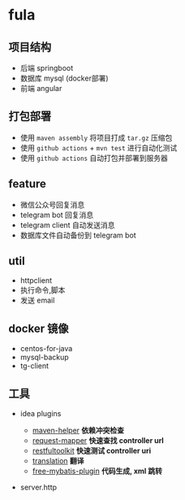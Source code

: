 # fula

## 项目结构

- 后端 springboot
- 数据库 mysql (docker部署) 
- 前端 angular

## 打包部署

- 使用 `maven assembly` 将项目打成 `tar.gz` 压缩包
- 使用 `github actions` + `mvn test` 进行自动化测试
- 使用 `github actions` 自动打包并部署到服务器

## feature

- 微信公众号回复消息
- telegram bot 回复消息
- telegram client 自动发送消息
- 数据库文件自动备份到 telegram bot

## util

- httpclient
- 执行命令,脚本
- 发送 email

## docker 镜像

- centos-for-java
- mysql-backup
- tg-client


## 工具

- idea plugins
    - [maven-helper](https://plugins.jetbrains.com/plugin/7179-maven-helper) **依赖冲突检查**
    - [request-mapper](https://plugins.jetbrains.com/plugin/9567-request-mapper) **快速查找 controller url**
    - [restfultoolkit](https://plugins.jetbrains.com/plugin/10292-restfultoolkit) **快速测试 controller uri**
    - [translation](https://plugins.jetbrains.com/plugin/8579-translation) **翻译**
    - [free-mybatis-plugin](https://plugins.jetbrains.com/plugin/8321-free-mybatis-plugin) **代码生成, xml 跳转**

- server.http
